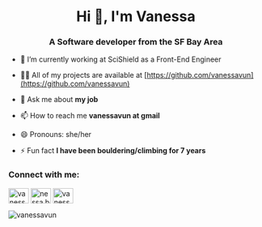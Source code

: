 <h1 align="center">Hi 👋, I'm Vanessa</h1>
<h3 align="center">A Software developer from the SF Bay Area</h3>

- 🔭 I’m currently working at SciShield as a Front-End Engineer

- 👨‍💻 All of my projects are available at [https://github.com/vanessavun](https://github.com/vanessavun)

- 💬 Ask me about **my job**

- 📫 How to reach me **vanessavun at gmail**

- 😄 Pronouns: she/her

- ⚡ Fun fact **I have been bouldering/climbing for 7 years**

<h3 align="left">Connect with me:</h3>
<p align="left">
<a href="https://linkedin.com/in/vanessavun" target="blank"><img align="center" src="https://raw.githubusercontent.com/rahuldkjain/github-profile-readme-generator/master/src/images/icons/Social/linked-in-alt.svg" alt="vanessavun" height="30" width="40" /></a>
<a href="https://instagram.com/nessa.byte" target="blank"><img align="center" src="https://raw.githubusercontent.com/rahuldkjain/github-profile-readme-generator/master/src/images/icons/Social/instagram.svg" alt="nessa.byte" height="30" width="40" /></a>
<a href="https://www.leetcode.com/vanessavun" target="blank"><img align="center" src="https://raw.githubusercontent.com/rahuldkjain/github-profile-readme-generator/master/src/images/icons/Social/leet-code.svg" alt="vanessavun" height="30" width="40" /></a>
</p>

<p><img align="center" src="https://github-readme-streak-stats.herokuapp.com/?user=vanessavun&" alt="vanessavun" /></p>
